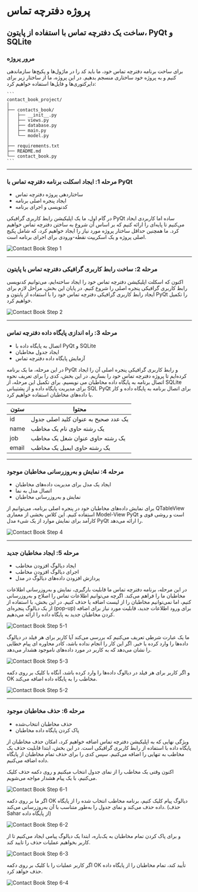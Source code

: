 # پروژه دفترچه تماس

## ساخت یک دفترچه تماس با استفاده از پایتون، PyQt و SQLite

### مرور پروژه

برای ساخت برنامه دفترچه تماس خود، ما باید کد را در ماژول‌ها و پکیج‌ها سازماندهی کنیم و به پروژه خود ساختاری منسجم بدهیم. در این پروژه، ما از ساختار زیر برای دایرکتوری‌ها و فایل‌ها استفاده خواهیم کرد:

  
    ```
    contact_book_project/
    │
    ├── contacts_book/
    │   ├── __init__.py
    │   ├── views.py
    │   ├── database.py
    │   ├── main.py
    │   └── model.py
    │
    ├── requirements.txt
    ├── README.md
    └── contact_book.py
    ```

***

### مرحله 1: ایجاد اسکلت برنامه دفترچه تماس با PyQt

- ساختاردهی پروژه دفترچه تماس
- ایجاد پنجره اصلی برنامه
- کدنویسی و اجرای برنامه

در گام اول، ما یک اپلیکیشن رابط کاربری گرافیکی PyQt ساده اما کاربردی ایجاد می‌کنیم تا پایه‌ای را ارائه کنیم که بر اساس آن شروع به ساختن دفترچه تماس خواهیم کرد. ما همچنین حداقل ساختار پروژه مورد نیاز را ایجاد خواهیم کرد، که شامل پکیج اصلی پروژه و یک اسکریپت نقطه-ورودی برای اجرای برنامه است.

![Contact Book Step 1](https://github.com/Noob-Coders-2023/contact-book-project/blob/main/Files/Contact%20Book%20Step%201.png)

***

### مرحله 2: ساخت رابط کاربری گرافیکی دفترچه تماس با پایتون

اکنون که اسکلت اپلیکیشن دفترچه تماس خود را ایجاد ساخته‌ایم، می‌توانیم کدنویسی رابط کاربری گرافیکی پنجره اصلی را شروع کنیم. در پایان این بخش، مراحل لازم برای ایجاد رابط کاربری گرافیکی دفترچه تماس خود را با استفاده از پایتون و PyQt را تکمیل خواهیم کرد.

![Contact Book Step 2](https://github.com/Noob-Coders-2023/contact-book-project/blob/main/Files/Contact%20Book%20Step%202.png)

***

### مرحله 3: راه اندازی پایگاه داده دفترچه تماس

- اتصال به پایگاه داده با PyQt و SQLite
- ایجاد جدول مخاطبان
- آزمایش پایگاه داده دفترچه تماس

در این مرحله، ما یک برنامه PyQt و رابط کاربری گرافیکی پنجره اصلی آن را ایجاد کرده‌ایم تا پروژه دفترچه تماس خود را بسازیم. در این بخش، کدی را برای تعریف نحوه اتصال برنامه به پایگاه داده مخاطبان می نویسیم. برای تکمیل این مرحله، از SQLite برای مدیریت پایگاه داده و از پشتیبانی SQL PyQt برای اتصال برنامه به پایگاه داده و کار با داده‌های مخاطبان استفاده خواهیم کرد.

| ستون | محتوا |
| ------ | ------ |
| id | یک عدد صحیح به عنوان کلید اصلی جدول |
| name | یک رشته حاوی نام یک مخاطب |
| job | یک رشته حاوی عنوان شغل یک مخاطب |
| email | یک رشته حاوی ایمیل یک مخاطب |

***

### مرحله 4: نمایش و به‌روزرسانی مخاطبان موجود

- ایجاد یک مدل برای مدیریت داده‌های مخاطبان
- اتصال مدل به نما
- نمایش و به‌روزرسانی مخاطبان

برای نمایش داده‌های مخاطبان خود در پنجره اصلی برنامه، می‌توانیم از QTableView استفاده کنیم. این کلاس بخشی از معماری Model-View PyQt است و روشی قوی و کارآمد برای نمایش موارد از یک شیء مدل PyQt را ارائه می‌دهد.

![Contact Book Step 4](https://github.com/Noob-Coders-2023/contact-book-project/blob/main/Files/Contact%20Book%20Step%204.png)

***

### مرحله 5: ایجاد مخاطبان جدید

- ایجاد دیالوگ افزودن مخاطب
- اجرای دیالوگ افزودن مخاطب
- پردازش افزودن داده‌های دیالوگ در مدل

در این مرحله، برنامه دفترچه تماس ما قابلیت بارگیری، نمایش و به‌روزرسانی اطلاعات مخاطبان ما را فراهم می‌کند. اگرچه می‌توانیم اطلاعات تماس را اصلاح و به‌روزرسانی کنیم، اما نمی‌توانیم مخاطبان را از لیست اضافه یا حذف کنیم. در این بخش، با استفاده از از یک دیالوگ پنجره‌ای (pop-up) برای ورود اطلاعات جدید، قابلیت مورد نیاز برای اضافه کردن مخاطبان جدید به پایگاه داده را ارائه می‌دهیم.

![Contact Book Step 5-1](https://github.com/Noob-Coders-2023/contact-book-project/blob/main/Files/Contact%20Book%20Step%205-1.png)

ما یک عبارت شرطی تعریف می‌کنیم که بررسی می‌کند آیا کاربر برای هر فیلد در دیالوگ داده‌ها را وارد کرده یا خیر. اگر این کار را انجام نداده باشد، کادر محاوره ای پیام خطایی را نشان می‌دهد که به کاربر در مورد داده‌های ناموجود هشدار می‌دهد.

![Contact Book Step 5-3](https://github.com/Noob-Coders-2023/contact-book-project/blob/main/Files/Contact%20Book%20Step%205-3.png)

و اگر کاربر برای هر فیلد در دیالوگ داده‌ها را وارد کرده باشد، آنگاه با کلیک بر روی دکمه OK مخاطب را به پایگاه داده اضافه می‌کند.

![Contact Book Step 5-2](https://github.com/Noob-Coders-2023/contact-book-project/blob/main/Files/Contact%20Book%20Step%205-2.png)

***

### مرحله 6: حذف مخاطبان موجود

- حذف مخاطبان انتخاب‌شده
- پاک کردن پایگاه داده مخاطبان

ویژگی نهایی که به اپلیکیشن دفترچه تماس اضافه خواهیم کرد، امکان حذف مخاطبان از پایگاه داده با استفاده از رابط کاربری گرافیکی است. در این بخش، ابتدا قابلیت حذف یک مخاطب به تنهایی را اضافه می‌کنیم. سپس کدی را برای حذف تمام مخاطبان از پایگاه داده اضافه می‌کنیم.

اکنون وقتی یک مخاطب را از نمای جدول انتخاب میکنیم و روی دکمه حذف کلیک می‌کنیم، با یک پیام هشدار مواجه می‌شویم.

![Contact Book Step 6-1](https://github.com/Noob-Coders-2023/contact-book-project/blob/main/Files/Contact%20Book%20Step%206-1.png)

اگر ما بر روی دکمه OK دیالوگ پیام کلیک کنیم، برنامه مخاطب انتخاب شده را از پایگاه داده حذف می‌کند و نمای جدول را به‌طور متناسب با آن به‌روزرسانی می‌کند. (حذف Sahar از پایگاه داده)

![Contact Book Step 6-2](https://github.com/Noob-Coders-2023/contact-book-project/blob/main/Files/Contact%20Book%20Step%206-2.png)

و برای پاک کردن تمام مخاطبان به یک‌باره، ابتدا یک دیالوگ پیامی ایجاد می‌کنیم تا از کاربر بخواهیم عملیات حذف را تایید کند.

![Contact Book Step 6-3](https://github.com/Noob-Coders-2023/contact-book-project/blob/main/Files/Contact%20Book%20Step%206-3.png)

اگر کاربر عملیات را با کلیک بر روی دکمه OK تأیید کند، تمام مخاطبان را از پایگاه داده حذف خواهد کرد.

![Contact Book Step 6-4](https://github.com/Noob-Coders-2023/contact-book-project/blob/main/Files/Contact%20Book%20Step%206-4.png)
